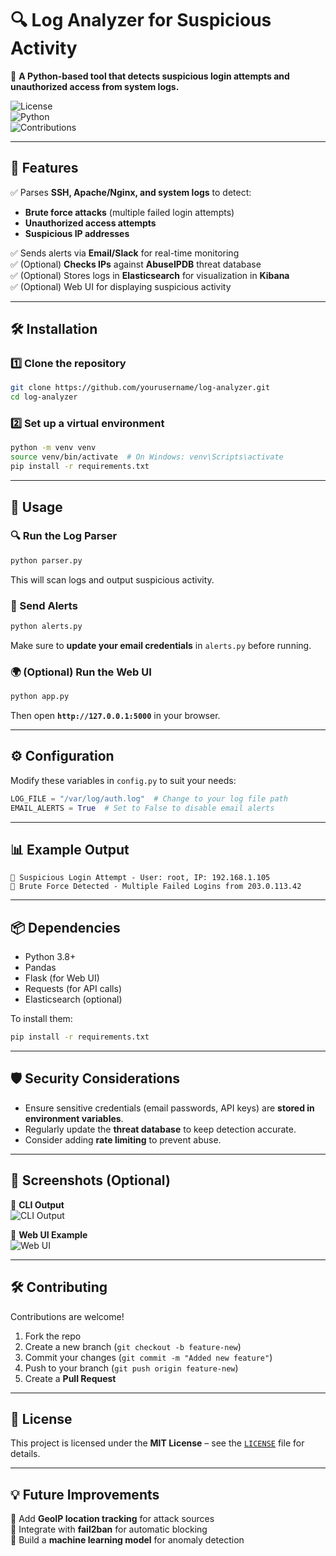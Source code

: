 # **🔍 Log Analyzer for Suspicious Activity**  
🚀 **A Python-based tool that detects suspicious login attempts and unauthorized access from system logs.**  

![License](https://img.shields.io/badge/license-MIT-blue.svg)  
![Python](https://img.shields.io/badge/python-3.8+-yellow.svg)  
![Contributions](https://img.shields.io/badge/contributions-welcome-brightgreen.svg)  

---

## **📌 Features**
✅ Parses **SSH, Apache/Nginx, and system logs** to detect:  
- **Brute force attacks** (multiple failed login attempts)  
- **Unauthorized access attempts**  
- **Suspicious IP addresses**  

✅ Sends alerts via **Email/Slack** for real-time monitoring  
✅ (Optional) **Checks IPs** against **AbuseIPDB** threat database  
✅ (Optional) Stores logs in **Elasticsearch** for visualization in **Kibana**  
✅ (Optional) Web UI for displaying suspicious activity  

---

## **🛠️ Installation**
### **1️⃣ Clone the repository**
```bash
git clone https://github.com/yourusername/log-analyzer.git
cd log-analyzer
```

### **2️⃣ Set up a virtual environment**
```bash
python -m venv venv
source venv/bin/activate  # On Windows: venv\Scripts\activate
pip install -r requirements.txt
```

---

## **🚀 Usage**
### **🔍 Run the Log Parser**
```bash
python parser.py
```
This will scan logs and output suspicious activity.

### **📨 Send Alerts**
```bash
python alerts.py
```
Make sure to **update your email credentials** in `alerts.py` before running.

### **🌍 (Optional) Run the Web UI**
```bash
python app.py
```
Then open **`http://127.0.0.1:5000`** in your browser.

---

## **⚙️ Configuration**
Modify these variables in `config.py` to suit your needs:

```python
LOG_FILE = "/var/log/auth.log"  # Change to your log file path
EMAIL_ALERTS = True  # Set to False to disable email alerts
```

---

## **📊 Example Output**
```
🚨 Suspicious Login Attempt - User: root, IP: 192.168.1.105
🚨 Brute Force Detected - Multiple Failed Logins from 203.0.113.42
```

---

## **📦 Dependencies**
- Python 3.8+
- Pandas
- Flask (for Web UI)
- Requests (for API calls)
- Elasticsearch (optional)

To install them:
```bash
pip install -r requirements.txt
```

---

## **🛡️ Security Considerations**
- Ensure sensitive credentials (email passwords, API keys) are **stored in environment variables**.
- Regularly update the **threat database** to keep detection accurate.
- Consider adding **rate limiting** to prevent abuse.

---

## **📸 Screenshots (Optional)**
📌 **CLI Output**  
![CLI Output](https://user-images.githubusercontent.com/yourimage.png)

📌 **Web UI Example**  
![Web UI](https://user-images.githubusercontent.com/yourimage2.png)

---

## **🛠️ Contributing**
Contributions are welcome!  
1. Fork the repo  
2. Create a new branch (`git checkout -b feature-new`)  
3. Commit your changes (`git commit -m "Added new feature"`)  
4. Push to your branch (`git push origin feature-new`)  
5. Create a **Pull Request**  

---

## **📜 License**
This project is licensed under the **MIT License** – see the [`LICENSE`](LICENSE) file for details.

---

## **💡 Future Improvements**
📌 Add **GeoIP location tracking** for attack sources  
📌 Integrate with **fail2ban** for automatic blocking  
📌 Build a **machine learning model** for anomaly detection  
